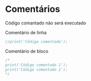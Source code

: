 
# Comentários

Código comantado não será executado

Comentário de linha

```dart
//print('Código comentado');
```

Comentário de bloco

```dart
/*
print('Código comentado 1');
print('Código comentado 2');
*/
```
